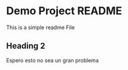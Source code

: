 # Demo Project  README
This is a simple readme File
## Heading 2
Espero esto no sea un gran problema